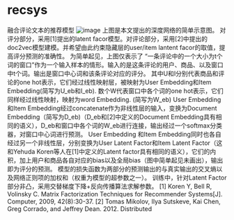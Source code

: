 # recsys
融合评论文本的推荐模型
![image](https://github.com/blazewint3r/recsys/blob/master/%E5%9B%BE%E7%89%871.png)
上图是本文提出的深度网络的简单示意图。
对评分部分，采用[1]提出的latent facor模型。对评论部分，采用[2]中提出的doc2vec模型建模。并希望由此约束隐藏层的user/item lantent facor的取值，提高评分预测的准确性。
为简单起见，上图仅表示了 “一条评论中的一个大小为t个词的窗口”作为一个输入样本的情形。输入的是这条评论的用户、商品、以及窗口中t个词。输出是窗口中心词和该条评论对应的评分。
其中U和I分别代表商品和评论的one hot表示，它们经过线性映射层，被映射为User Embedding和Item Embedding(简写为U_eb和I_eb). 数个W代表窗口中各个词的one hot表示，它们同样经过线性映射，映射为word Embedding. (简写为W_eb)
User Embedding 和Item Embedding经过concatenate作为非线性层的输入，变换为Document Embedding（简写为D_eb)（D_eb和[2]中定义的Document Embedding具有相同的语义），D_eb和窗口中各个词的W_eb进行连接，输出经过一个softmax分类器，对窗口中心词进行预测。
User Embedding 和Item Embedding同时也各自经过另一个非线性层，分别变换为User Latent Factor和Item Latent Factor（这和Yehuda Koren等人在[1]中定义的Latent factor具有相同的语义），它们的内积，加上用户和商品各自对应的bias以及全局bias（图中简单起见未画出），输出即为评分的预测。
模型的损失函数为两部分的预测输出的与真实输出的交叉熵以及网络正则项的加权和（权重为模型的超参数之一）。
训练中，针对Latent Factor部分非凸，采用交替梯度下降+反向传播算法求解参数。
  [1] Koren Y, Bell R, Volinsky C. Matrix Factorization Techniques for Recommender Systems[J]. Computer, 2009, 42(8):30-37.
  [2] Tomas Mikolov, Ilya Sutskeve, Kai Chen, Greg Corrado, and Jeffrey Dean. 2012. Distributed
  ​
